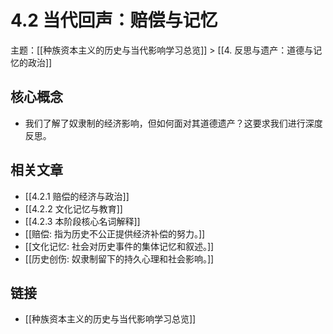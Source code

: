 # 4.2 当代回声：赔偿与记忆

主题：[[种族资本主义的历史与当代影响学习总览]] > [[4. 反思与遗产：道德与记忆的政治]]

## 核心概念

- 我们了解了奴隶制的经济影响，但如何面对其道德遗产？这要求我们进行深度反思。

## 相关文章

- [[4.2.1 赔偿的经济与政治]]
- [[4.2.2 文化记忆与教育]]
- [[4.2.3 本阶段核心名词解释]]
- [[赔偿: 指为历史不公正提供经济补偿的努力。]]
- [[文化记忆: 社会对历史事件的集体记忆和叙述。]]
- [[历史创伤: 奴隶制留下的持久心理和社会影响。]]

## 链接

- [[种族资本主义的历史与当代影响学习总览]]
